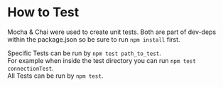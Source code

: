 # How to Test 
 Mocha & Chai were used to create unit tests. Both are part of dev-deps within the package.json so be sure to run `npm install` first.

 Specific Tests can be run by `npm test path_to_test`.  
 For example when inside the test directory you can run `npm test connectionTest`.  
 All Tests can be run by `npm test`.